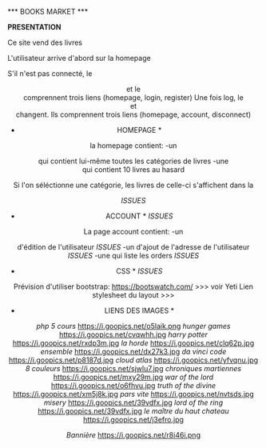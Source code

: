 *** BOOKS MARKET ***

**PRESENTATION**

Ce site vend des livres

L'utilisateur arrive d'abord sur la homepage

S'il n'est pas connecté, le <header> et le <footer> comprennent trois liens (homepage, login, register)
Une fois log, le <header> et <footer> changent. Ils comprennent trois liens (homepage, account, disconnect)

* HOMEPAGE *

la homepage contient:   -un <aside> qui contient lui-même toutes les catégories de livres
                        -une <section> qui contient 10 livres au hasard
                        
Si l'on séléctionne une catégorie, les livres de celle-ci s'affichent dans la <section> *ISSUES*
                        
* ACCOUNT * *ISSUES*

La page account contient:   -un <form> d'édition de l'utilisateur *ISSUES*
                            -un <form> d'ajout de l'adresse de l'utilisateur *ISSUES*
                            -une <table> qui liste les orders *ISSUES*
                            
* CSS * *ISSUES*

Prévision d'utiliser bootstrap: https://bootswatch.com/ >>> voir Yeti
Lien stylesheet du layout >>> <link rel="stylesheet" href="https://bootswatch.com/5/yeti/bootstrap.min.css">


* LIENS DES IMAGES *

*php 5 cours*               https://i.goopics.net/o5laik.png
*hunger games*              https://i.goopics.net/cvqwhh.jpg
*harry potter*              https://i.goopics.net/rxdp3m.jpg
*la horde*                  https://i.goopics.net/clq62p.jpg
*ensemble*                  https://i.goopics.net/dx27k3.jpg
*da vinci code*             https://i.goopics.net/p8187d.jpg
*cloud atlas*               https://i.goopics.net/yfvqnu.jpg
*8 couleurs*                https://i.goopics.net/sjwlu7.jpg
*chroniques martiennes*     https://i.goopics.net/mxy29m.jpg
*war of the lord*           https://i.goopics.net/o6fhvu.jpg
*truth of the divine*       https://i.goopics.net/xm5j8k.jpg
*pars vite*                 https://i.goopics.net/nvtsds.jpg
*misery*                    https://i.goopics.net/39vdfx.jpg
*lord of the ring*          https://i.goopics.net/39vdfx.jpg
*le maître du haut chateau* https://i.goopics.net/j3efro.jpg

*Bannière*                  https://i.goopics.net/r8i46i.png

